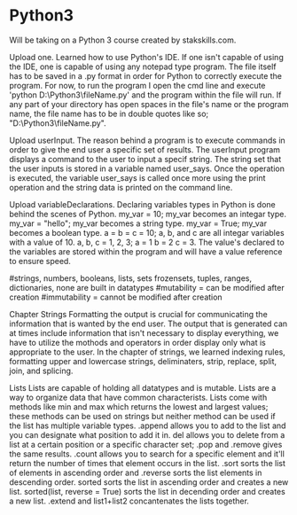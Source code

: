 # Python3
Will be taking on a Python 3 course created by stakskills.com.  

Upload one.  Learned how to use Python's IDE.  If one isn't capable of using the IDE, one is capable of using any notepad type program.  The file itself has to be saved in a .py format in order for Python to correctly execute the program.  For now, to run the program I open the cmd line and execute 'python D:\Python3\fileName.py' and the program within the file will run.  If any part of your directory has open spaces in the file's name or the program name, the file name has to be in double quotes like so; "D:\Python3\fileName.py".

Upload userInput.  The reason behind a program is to execute commands in order to give the end user a specific set of results.  The userInput program displays a command to the user to input a specif string.  The string set that the user inputs is stored in a variable named user_says.  Once the operation is executed, the variable user_says is called once more using the print operation and the string data is printed on the command line.

Upload variableDeclarations.  Declaring variables types in Python is done behind the scenes of Python.  my_var = 10; my_var becomes an integar type.  my_var = "hello"; my_var becomes a string type.  my_var = True; my_var becomes a boolean type.  a = b = c = 10; a, b, and c are all integar variables with a value of 10.  a, b, c = 1, 2, 3; a = 1 b = 2 c = 3.  The value's declared to the variables are stored within the program and will have a value reference to ensure speed.

#strings, numbers, booleans, lists, sets frozensets, tuples, ranges, dictionaries, none are built in datatypes
#mutability = can be modified after creation
#immutability = cannot be modified after creation


Chapter Strings
Formatting the output is crucial for communicating the information that is wanted by the end user.  The output that is generated can at times include information that isn't necessary to display everything, we have to utilize the mothods and operators in order display only what is appropriate to the user.  In the chapter of strings, we learned indexing rules, formatting upper and lowercase strings, deliminaters, strip, replace, split, join, and splicing.

Lists
Lists are capable of holding all datatypes and is mutable.  Lists are a way to organize data that have common characterists.  Lists come with methods like min and max which returns the lowest and largest values; these methods can be used on strings but neither method can be used if the list has multiple variable types.  .append allows you to add to the list and you can designate what position to add it in.  del allows you to delete from a list at a certain position or a specific character set; .pop and .remove gives the same results.  .count allows you to search for a specific element and it'll return the number of times that element occurs in the list.  .sort sorts the list of elements in ascending order and .reverse sorts the list elements in descending order.  sorted sorts the list in ascending order and creates a new list.  sorted(list, reverse = True) sorts the list in decending order and creates a new list.  .extend and list1+list2 concantenates the lists together.
